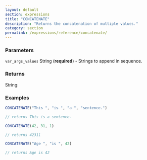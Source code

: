 ```yaml
---
layout: default
section: expressions
title: "CONCATENATE"
description: "Returns the concatenation of multiple values."
category: section
permalink: /expressions/reference/concatenate/
---
```


### Parameters

`var_args_values` String (__required__) - Strings to append in sequence.

### Returns

String

### Examples

```js
CONCATENATE("This ", "is ", "a ", "sentence.")

// returns This is a sentence.
```


```js
CONCATENATE(42, 31, 1)

// returns 42311
```


```js
CONCATENATE("Age ", "is ", 42)

// returns Age is 42
```